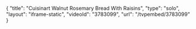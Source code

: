 {
    "title": "Cuisinart Walnut Rosemary Bread With Raisins",
    "type": "solo",
    "layout": "iframe-static",
    "videoId": "3783099",
    "url": "\/tvpembed\/3783099"
}